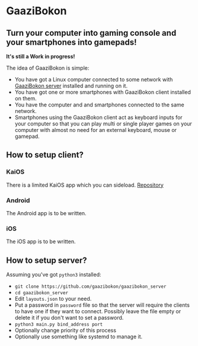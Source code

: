 # GaaziBokon
## Turn your computer into gaming console and your smartphones into gamepads!

**It's still a Work in progress!**

The idea of GaaziBokon is simple:
 - You have got a Linux computer connected to some network with [GaaziBokon server](https://github.com/gaazibokon/gaazibokon_server) installed and running on it.
 - You have got one or more smartphones with GaaziBokon client installed on them.
 - You have the computer and and smartphones connected to the same network.
 - Smartphones using the GaaziBokon client act as keyboard inputs for your computer so that you can play multi or single player games on your computer with almost no need for an external keyboard, mouse or gamepad.

## How to setup client?

### KaiOS

There is a limited KaiOS app which you can sideload. [Repository](https://github.com/gaazibokon/gaazibokon_kaios)

### Android

The Android app is to be written.

### iOS

The iOS app is to be written.

## How to setup server?

Assuming you've got `python3` installed:

 - `git clone https://github.com/gaazibokon/gaazibokon_server`
 - `cd gaazibokon_server`
 - Edit `layouts.json` to your need.
 - Put a password in `password` file so that the server will require the clients to have one if they want to connect. Possibly leave the file empty or delete it if you don't want to set a password.
 - `python3 main.py bind_address port`
 - Optionally change priority of this process
 - Optionally use something like systemd to manage it.
